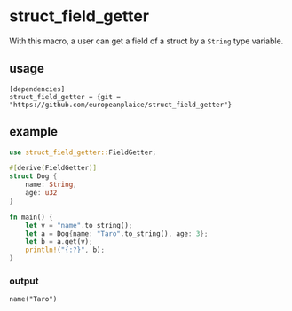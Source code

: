 # struct_field_getter

With this macro, a user can get a field of a struct by a `String` type variable.

## usage

```
[dependencies]
struct_field_getter = {git = "https://github.com/europeanplaice/struct_field_getter"}
```

## example
```rust
use struct_field_getter::FieldGetter;

#[derive(FieldGetter)]
struct Dog {
    name: String,
    age: u32
}

fn main() {
    let v = "name".to_string();
    let a = Dog{name: "Taro".to_string(), age: 3};
    let b = a.get(v);
    println!("{:?}", b);
}
```
### output
```
name("Taro")
```